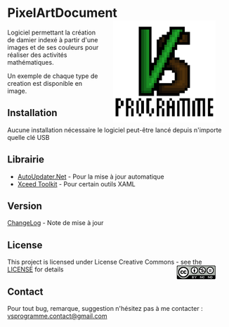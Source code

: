 # PixelArtDocument<a href="https://github.com/VincentSinel"><img align="right" src="https://raw.githubusercontent.com/VincentSinel/Image/master/Icone.png" width="233" style="margin:0px 30px" alt="VS Programme"></a>

Logiciel permettant la création de damier indexé à partir d'une images et de ses couleurs pour réaliser des activités mathématiques.

Un exemple de chaque type de creation est disponible en image.

## Installation

Aucune installation nécessaire le logiciel peut-être lancé depuis n'importe quelle clé USB

## Librairie

* [AutoUpdater.Net](https://github.com/ravibpatel/AutoUpdater.NET) - Pour la mise à jour automatique
* [Xceed Toolkit](https://github.com/xceedsoftware/wpftoolkit) - Pour certain outils XAML

## Version

[ChangeLog](Note%20Mise%20A%20Jour.txt) - Note de mise à jour

## License

This project is licensed under License Creative Commons - see the [LICENSE](https://creativecommons.org/licenses/by-nc-nd/4.0/) for details<a href="https://creativecommons.org/licenses/by-nc-nd/4.0/"><img align="right" src="https://raw.githubusercontent.com/VincentSinel/Image/master/License%20Creative%20Commons.png" width="88" style="margin:0px 30px" alt="VS Programme"></a>

## Contact

Pour tout bug, remarque, suggestion n'hésitez pas à me contacter :
vsprogramme.contact@gmail.com
